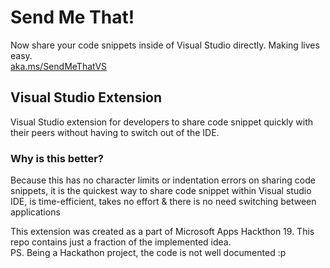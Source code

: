 # Send Me That!  
Now share your code snippets inside of Visual Studio directly. Making lives easy.  
[aka.ms/SendMeThatVS](https://aka.ms/SendMeThatVS)

## Visual Studio Extension  
Visual Studio extension for developers to share code snippet quickly with their peers without having to switch out of the IDE.  

### Why is this better?   
Because this has no character limits or indentation errors on sharing code snippets, it is the quickest way to share code snippet within Visual studio IDE, is time-efficient, takes no effort & there is no need switching between applications

This extension was created as a part of Microsoft Apps Hackthon 19. This repo contains just a fraction of the implemented idea.   
PS. Being a Hackathon project, the code is not well documented :p
